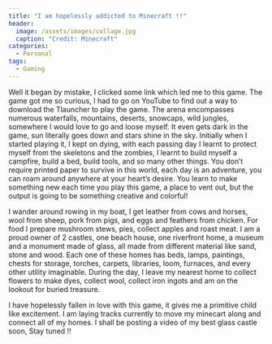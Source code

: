 ```yaml
---
title: "I am hopelessly addicted to Minecraft !!"
header:
  image: /assets/images/collage.jpg
  caption: "Credit: Minecraft"
categories:
  - Personal
tags:
  - Gaming
---
```

Well it began by mistake, I clicked some link which led me to this game. The game got me so curious, I had to go on YouTube to find out a way to download the Tlauncher to play the game. The arena encompasses numerous waterfalls, mountains, deserts, snowcaps, wild jungles, somewhere I would love to go and loose myself. It even gets dark in the game, sun literally goes down and stars shine in the sky. Initially when I started playing it, I kept on dying, with each passing day I learnt to protect myself from the skeletons and the zombies, I learnt to build myself a campfire, build a bed, build tools, and so many other things. You don’t require printed paper to survive in this world, each day is an adventure, you can roam around anywhere at your heart’s desire. You learn to make something new each time you play this game, a place to vent out, but the output is going to be something creative and colorful!

I wander around rowing in my boat, I get leather from cows and horses, wool from sheep, pork from pigs, and eggs and feathers from chicken. For food I prepare mushroom stews, pies, collect apples and roast meat. I am a proud owner of 2 castles, one beach house, one riverfront home, a museum and a monument made of glass, all made from different material like sand, stone and wood. Each one of these homes has beds, lamps, paintings, chests for storage, torches, carpets, libraries, loom, furnaces, and every other utility imaginable. During the day, I leave my nearest home to collect flowers to make dyes, collect wool, collect iron ingots and am on the lookout for buried treasure. 

I have hopelessly fallen in love with this game, it gives me a primitive child like excitement. I am laying tracks currently to move my minecart along and connect all of my homes. I shall be posting a video of my best glass castle soon, Stay tuned !!     
